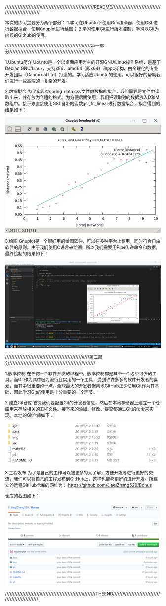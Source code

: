/////////////////////////////////////////////////////////README/////////////////////////////////////////////////////

本次的练习主要分为两个部分：
1.学习在Ubuntu下使用Gcc编译器，使用GSL进行数据拟合，使用Gnuplot进行绘图；
2.学习使用Git进行版本控制，学习以Git为内核的Github的使用。

///////////////////////////////////////////////////////第一部分//////////////////////////////////////////////////////
 
 1.Ubuntu简介
    Ubuntu是一个以桌面应用为主的开源GNU/Linux操作系统，是基于Debian GNU/Linux，支持x86、amd64（即x64）和ppc架构，由全球化的专业开发团队（Canonical Ltd）打造的。学习适应Ubuntu的使用，可以很好的帮助我们进行一些高端的，复杂的开发。

2.数据拟合
    为了实现对spring_data.csv文件内数据的拟合，我们需要将文件中读取出来，并存放为合适的格式。为方便后期使用，我们把读取到的数据放入D和M数组中。接下来直接使用GSL自带的函数gsl_fit_linear进行数据拟合，拟合得到的结果如下：

![screenshots](./img/1.png)

3.绘图
    Gnuplot是一个很好用的绘图软件，可以在多种平台上使用，同时符合自由软件的原则。由于我们使用C语言来绘图，所以我们需要用Pipe传递命令和数据。最终绘制的结果如下：

![screenshots](./img/2.png)

//////////////////////////////////////////////////////第二部分///////////////////////////////////////////////////////

1.版本控制
    在任何一个软件开发的过程中，版本控制都是其中一个必不可少的工具。而Git作为其中极为流行且实用的一个工具，受到许许多多的软件开发者的喜爱，而其中很重要的一点，全球最大的开发者聚集地GitHub正是使用Git作为其基础，因此学习Git的使用是十分重要的一个环节。

2.建立Git仓库
    首先我们要配置Git的开发者信息，然后在本地存储器上建立一个仓库用来存放相关的工程文件。接下来的添加、修改、提交都通过Git的命令来实现。本地的Git仓库如下：

![screenshots](./img/3.png)

3.工程发布
    为了是自己的工作可以被更多的人了解，方便开发者进行更好的交流，我们可以将自己的工程发布到GitHub上，这样也能够更好的进行开发。所建立的远程GitHub仓库的网址为：
    https://github.com/JiaqiZhang529/Bonus

仓库的截图如下：

![screenshots](./img/4.png)

//////////////////////////////////////////////////////////THEEND///////////////////////////////////////////////////


